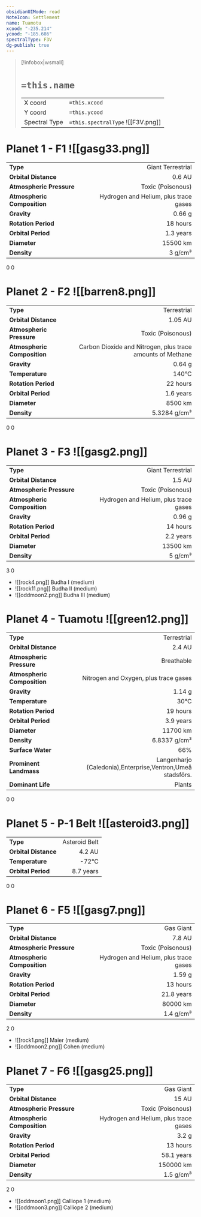 ```yaml
---
obsidianUIMode: read
NoteIcon: Settlement
name: Tuamotu
xcood: "-235.214"
ycood: "-185.686"
spectralType: F3V
dg-publish: true
---
```

> [!infobox|wsmall]
> # `=this.name`
> | | |
> | - | - |
> | X coord | `=this.xcood` |
> | Y coord| `=this.ycood` |
> | Spectral Type | `=this.spectralType` ![[F3V.png]] |

# Planet 1 - F1 ![[gasg33.png]]
|                             |                           |
| --------------------------- | -------------------------:|
| **Type**                    |             Giant Terrestrial |
| **Orbital Distance**        |   0.6 AU |
| **Atmospheric Pressure**    |       Toxic (Poisonous) |
| **Atmospheric Composition** |      Hydrogen and Helium, plus trace gases |
| **Gravity**                 |        0.66 g |
| **Rotation Period**         |  18 hours |
| **Orbital Period** | 1.3 years |
| **Diameter**                |      15500 km | 
| **Density**                 |    3 g/cm³ |



0
0



# Planet 2 - F2 ![[barren8.png]]
|                             |                           |
| --------------------------- | -------------------------:|
| **Type**                    |             Terrestrial |
| **Orbital Distance**        |   1.05 AU |
| **Atmospheric Pressure**    |       Toxic (Poisonous) |
| **Atmospheric Composition** |      Carbon Dioxide and Nitrogen, plus trace amounts of Methane |
| **Gravity**                 |        0.64 g |
| **Temperature**             |    140°C |
| **Rotation Period**         |  22 hours |
| **Orbital Period** | 1.6 years |
| **Diameter**                |      8500 km | 
| **Density**                 |    5.3284 g/cm³ |



0
0



# Planet 3 - F3 ![[gasg2.png]]
|                             |                           |
| --------------------------- | -------------------------:|
| **Type**                    |             Giant Terrestrial |
| **Orbital Distance**        |   1.5 AU |
| **Atmospheric Pressure**    |       Toxic (Poisonous) |
| **Atmospheric Composition** |      Hydrogen and Helium, plus trace gases |
| **Gravity**                 |        0.96 g |
| **Rotation Period**         |  14 hours |
| **Orbital Period** | 2.2 years |
| **Diameter**                |      13500 km | 
| **Density**                 |    5 g/cm³ |



3
0

- ![[rock4.png]] Budha I (medium)
- ![[rock11.png]] Budha II (medium)
- ![[oddmoon2.png]] Budha III (medium)


# Planet 4 - Tuamotu ![[green12.png]]
|                             |                           |
| --------------------------- | -------------------------:|
| **Type**                    |             Terrestrial |
| **Orbital Distance**        |   2.4 AU |
| **Atmospheric Pressure**    |       Breathable |
| **Atmospheric Composition** |      Nitrogen and Oxygen, plus trace gases |
| **Gravity**                 |        1.14 g |
| **Temperature**             |    30°C |
| **Rotation Period**         |  19 hours |
| **Orbital Period** | 3.9 years |
| **Diameter**                |      11700 km | 
| **Density**                 |    6.8337 g/cm³ |
| **Surface Water**           |           66% | 
| **Prominent Landmass**      |         Langenharjo (Caledonia),Enterprise,Ventron,Umeå stadsförs. | 
| **Dominant Life**           |         Plants |



0
0



# Planet 5 - P-1 Belt ![[asteroid3.png]]
|                             |                           |
| --------------------------- | -------------------------:|
| **Type**                    |             Asteroid Belt |
| **Orbital Distance**        |   4.2 AU |
| **Temperature**             |    -72°C |
| **Orbital Period** | 8.7 years |



0
0



# Planet 6 - F5 ![[gasg7.png]]
|                             |                           |
| --------------------------- | -------------------------:|
| **Type**                    |             Gas Giant |
| **Orbital Distance**        |   7.8 AU |
| **Atmospheric Pressure**    |       Toxic (Poisonous) |
| **Atmospheric Composition** |      Hydrogen and Helium, plus trace gases |
| **Gravity**                 |        1.59 g |
| **Rotation Period**         |  13 hours |
| **Orbital Period** | 21.8 years |
| **Diameter**                |      80000 km | 
| **Density**                 |    1.4 g/cm³ |



2
0

- ![[rock1.png]] Maier (medium)
- ![[oddmoon2.png]] Cohen (medium)


# Planet 7 - F6 ![[gasg25.png]]
|                             |                           |
| --------------------------- | -------------------------:|
| **Type**                    |             Gas Giant |
| **Orbital Distance**        |   15 AU |
| **Atmospheric Pressure**    |       Toxic (Poisonous) |
| **Atmospheric Composition** |      Hydrogen and Helium, plus trace gases |
| **Gravity**                 |        3.2 g |
| **Rotation Period**         |  13 hours |
| **Orbital Period** | 58.1 years |
| **Diameter**                |      150000 km | 
| **Density**                 |    1.5 g/cm³ |



2
0

- ![[oddmoon1.png]] Calliope 1 (medium)
- ![[oddmoon3.png]] Calliope 2 (medium)


